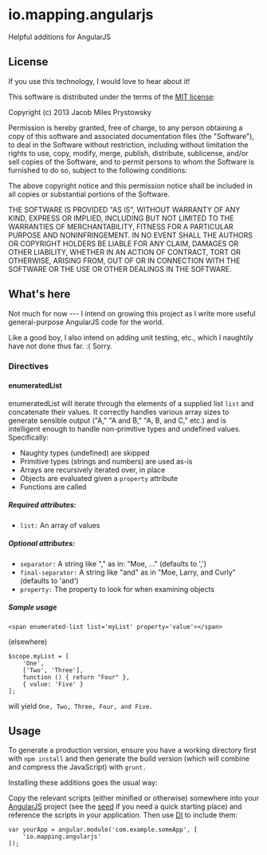 io.mapping.angularjs
====================

Helpful additions for AngularJS

License
-------

If you use this technology, I would love to hear about it!

This software is distributed under the terms of the [MIT license](http://opensource.org/licenses/MIT):

Copyright (c) 2013 Jacob Miles Prystowsky

Permission is hereby granted, free of charge, to any person obtaining a copy
of this software and associated documentation files (the "Software"), to deal
in the Software without restriction, including without limitation the rights
to use, copy, modify, merge, publish, distribute, sublicense, and/or sell
copies of the Software, and to permit persons to whom the Software is
furnished to do so, subject to the following conditions:

The above copyright notice and this permission notice shall be included in
all copies or substantial portions of the Software.

THE SOFTWARE IS PROVIDED "AS IS", WITHOUT WARRANTY OF ANY KIND, EXPRESS OR
IMPLIED, INCLUDING BUT NOT LIMITED TO THE WARRANTIES OF MERCHANTABILITY,
FITNESS FOR A PARTICULAR PURPOSE AND NONINFRINGEMENT. IN NO EVENT SHALL THE
AUTHORS OR COPYRIGHT HOLDERS BE LIABLE FOR ANY CLAIM, DAMAGES OR OTHER
LIABILITY, WHETHER IN AN ACTION OF CONTRACT, TORT OR OTHERWISE, ARISING FROM,
OUT OF OR IN CONNECTION WITH THE SOFTWARE OR THE USE OR OTHER DEALINGS IN
THE SOFTWARE.

What's here
-----------

Not much for now --- I intend on growing this project as I write more useful general-purpose AngularJS code for the
world.

Like a good boy, I also intend on adding unit testing, etc., which I naughtily have not done thus far. :( Sorry.

### Directives

#### enumeratedList

enumeratedList will iterate through the elements of a supplied list `list` and concatenate their values. It correctly
handles various array sizes to generate sensible output ("A," "A and B," "A, B, and C," etc.) and is intelligent enough
to handle non-primitive types and undefined values. Specifically:

* Naughty types (undefined) are skipped
* Primitive types (strings and numbers) are used as-is
* Arrays are recursively iterated over, in place
* Objects are evaluated given a `property` attribute
* Functions are called

##### Required attributes:

* `list:` An array of values

##### Optional attributes:

* `separator:` A string like "," as in: "Moe, ..." (defaults to ',')
* `final-separator:` A string like "and" as in "Moe, Larry, and Curly" (defaults to 'and')
* `property:` The property to look for when examining objects

##### Sample usage

````
<span enumerated-list list='myList' property='value'></span>
````

(elsewhere)

````
$scope.myList = [
    'One',
    ['Two', 'Three'],
    function () { return "Four" },
    { value: 'Five' }
];
````

will yield `One, Two, Three, Four, and Five.`

Usage
-----

To generate a production version, ensure you have a working directory first with `npm install`
and then generate the build version (which will combine and compress the JavaScript) with `grunt.`

Installing these additions goes the usual way:

Copy the relevant scripts (either minified or otherwise) somewhere into your [AngularJS](http://angularjs.org) project
(see the [seed](https://github.com/angular/angular-seed) if you need a quick starting place) and reference the scripts
in your application. Then use [DI](http://docs.angularjs.org/guide/di) to include them:

```
var yourApp = angular.module('com.example.someApp', [
    'io.mapping.angularjs'
]);
```
